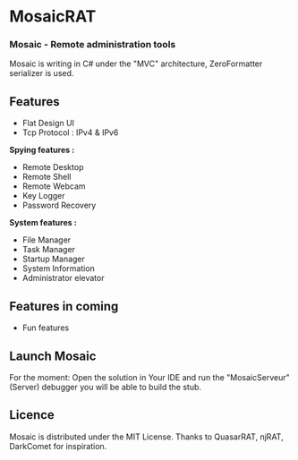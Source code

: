 # MosaicRAT

### Mosaic - Remote administration tools

Mosaic is writing in C# under the "MVC" architecture, ZeroFormatter serializer is used.

## Features

* Flat Design UI
* Tcp Protocol : IPv4 & IPv6

**Spying features :**
  * Remote Desktop
  * Remote Shell 
  * Remote Webcam
  * Key Logger
  * Password Recovery

**System features :**
* File Manager
* Task Manager
* Startup Manager
* System Information
* Administrator elevator

## Features in coming

* Fun features

## Launch Mosaic

For the moment: Open the solution in Your IDE and run the "MosaicServeur"(Server) debugger you will be able to build the stub.

## Licence

Mosaic is distributed under the MIT License. Thanks to QuasarRAT, njRAT, DarkComet for inspiration.
